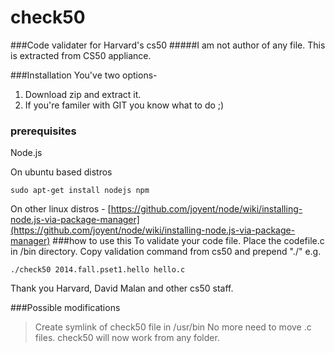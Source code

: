 # check50
###Code validater for Harvard's cs50
#####I am not author of any file. This is extracted from CS50 appliance.

###Installation
You've two options-   
1. Download zip and extract it.   
2. If you're familer with GIT you know what to do ;)

### prerequisites
Node.js

On ubuntu based distros

    sudo apt-get install nodejs npm

On other linux distros - [https://github.com/joyent/node/wiki/installing-node.js-via-package-manager](https://github.com/joyent/node/wiki/installing-node.js-via-package-manager)
###how to use this
To validate your code file. Place the codefile.c in /bin directory.
Copy validation command from cs50 and prepend "./" e.g.

    ./check50 2014.fall.pset1.hello hello.c

Thank you Harvard, David Malan and other cs50 staff.

###Possible modifications
>Create symlink of check50 file in /usr/bin 
>No more need to move .c files. check50 will now work from any folder.
